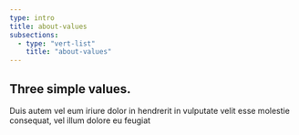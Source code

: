 ```yaml
---
type: intro
title: about-values
subsections:
  - type: "vert-list"
    title: "about-values"
---
```


## Three simple values.

Duis autem vel eum iriure dolor in hendrerit in vulputate velit esse molestie consequat, vel illum dolore eu feugiat
